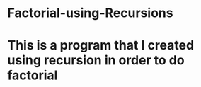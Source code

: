 # Factorial-using-Recursions
# This is a program that I created using recursion in order to do factorial 
